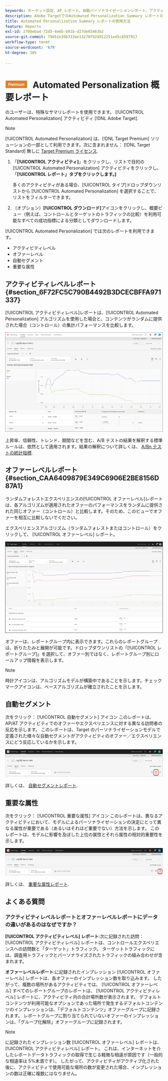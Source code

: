 ```yaml
---
keywords: ターゲット設定、AP レポート、自動パーソナライゼーションレポート、アクティビティレベルレポート、オファーレベルレポート、オファー詳細レポート、faq
description: Adobe TargetでのAutomated Personalization Summary レポートの解釈方法を説明します。 このレポートから、自動セグメントレポートと重要な属性レポートに切り替えることができます。
title: Automated Personalization Summary レポートの使用方法
feature: Reports
exl-id: 2708eba4-72d5-4e6b-b01b-d27de03463b2
source-git-commit: 79d51e39b733ee13270f924912251e45c8597917
workflow-type: tm+mt
source-wordcount: '679'
ht-degree: 38%

---
```


# ![Premium](/help/main/assets/premium.png) Automated Personalization 概要レポート

のユーザーは、特殊なサマリレポートを使用できます。 [!UICONTROL Automated Personalization] アクティビティ [!DNL Adobe Target].

>[!NOTE]
>
>[!UICONTROL Automated Personalization] は、[!DNL Target Premium] ソリューションの一部として利用できます。次に含まれません： [!DNL Target Standard] 無しに [Target Premium ライセンス](/help/main/c-intro/intro.md#premium).

1. 「**[!UICONTROL アクティビティ]**」をクリックし、リストで目的の [!UICONTROL Automated Personalization] アクティビティをクリックし、「**[!UICONTROL レポート」タブをクリックします。]**

   多くのアクティビティがある場合、[!UICONTROL タイプ]ドロップダウンリストから [!UICONTROL Automated Personalization] を選択することで、リストをフィルターできます。

1. （オプション）**[!UICONTROL ダウンロード]**&#x200B;アイコンをクリックし、概要ビュー（例えば、コントロールとターゲットのトラフィックの比較）を利用可能なすべての成功指標による分類としてダウンロードします。

[!UICONTROL Automated Personalization] では次のレポートを利用できます。

* アクティビティレベル
* オファーレベル
* 自動セグメント
* 重要な属性

## アクティビティレベルレポート {#section_6F72FC5C790B4492B3DCECBFFA971337}

[!UICONTROL アクティビティレベル]レポートは、[!UICONTROL Automated Personalization] アルゴリズムを使用した場合と、コンテンツがランダムに提供された場合（コントロール）の集計パフォーマンスを比較します。

![アクティビティレベルレポート](/help/main/c-reports/assets/box_plot_ap.png)

上昇率、信頼性、トレンド、期間などを含む、A/B テストの結果を解釈する標準ルールは、依然として適用されます。結果の解釈について詳しくは、 [A/Bn テストの統計指標](/help/main/c-reports/statistical-methodology/statistical-calculations.md).

## オファーレベルレポート {#section_CAA6409879E349C6906E2BE8156D87A1}

ランダムフォレストエクスペリエンスの[!UICONTROL オファーレベル]レポートは、各アルゴリズムが適用されたオファーのパフォーマンスをランダムに提供された同じオファー（コントロール）と比較します。そのため、このビューでオファーを相互に比較しないでください。

エクスペリエンスアルゴリズム（ランダムフォレストまたはコントロール）をクリックして、 [!UICONTROL オファーレベル] レポート。

![Adobe Targetのオファーレベルレポート](/help/main/c-reports/assets/ap_OfferLevelRpt.png)

オファーは、レポートグループ内に表示できます。これらのレポートグループは、折りたたみと展開が可能です。ドロップダウンリストの「[!UICONTROL レポートグループ]」を選択して、オファー別ではなく、レポートグループ別にロールアップ情報を表示します。

>[!NOTE]
>
>時計アイコンは、アルゴリズムモデルが構築中であることを示します。チェックマークアイコンは、ベースアルゴリズムが確立されたことを示します。

## 自動セグメント

次をクリック： [!UICONTROL 自動セグメント] アイコン このレポートは、AP/AT アクティビティでのオファーやエクスペリエンスに対する異なる訪問者の反応を示します。 このレポートは、Target のパーソナライゼーションモデルで定義された様々な自動セグメントがアクティビティのオファー／エクスペリエンスにどう反応しているかを示します。

![自動セグメントアイコン](/help/main/c-reports/assets/icon-automated-sements-ap.png)

詳しくは、 [自動セグメントレポート](/help/main/c-reports/c-personalization-insights-reports/automated-segments-report.md).

## 重要な属性

次をクリック： [!UICONTROL 重要な属性] アイコン このレポートは、異なるアクティビティにおいて、モデルによるパーソナライゼーションの決定にとって異なる属性が重要である（あるいはそれほど重要でない）方法を示します。 このレポートは、モデルに影響を及ぼした上位の属性とそれら属性の相対的重要性を示します。

![重要な属性アイコン](/help/main/c-reports/assets/icon-important-attributes-ap.png)

詳しくは、 [重要な属性レポート](/help/main/c-reports/c-personalization-insights-reports/important-attributes-report.md).

## よくある質問

### アクティビティレベルレポートとオファーレベルレポートにデータの違いがあるのはなぜですか？

**[!UICONTROL アクティビティレベル] レポート**:次に記録された訪問： [!UICONTROL アクティビティレベル] レポートは、コントロールエクスペリエンスへの訪問数と「ターゲット」トラフィック。 ターゲットトラフィックには、調査用トラフィックとパーソナライズされたトラフィックの組み合わせが含まれます。

**オファーレベルレポート**:に記録されたインプレッション [!UICONTROL オファーレベル] レポートは、各オファーのインプレッション数を取り込みます。 したがって、複数の場所があるアクティビティでは、 [!UICONTROL オファーレベル] すべてのレポートグループのレポートは、 [!UICONTROL アクティビティレベル] レポートに、アクティビティ内の合計場所数が表示されます。 デフォルトコンテンツが利用可能なオプションであった場所で発生するデフォルトコンテンツのインプレッションは、「デフォルトコンテンツ」オファーグループに記録されます。 レポートグループに割り当てられていないオファーのインプレッションは、「グループ化解除」オファーグループに記録されます。

>[!NOTE]
>
>に記録されたインプレッション数 [!UICONTROL オファーレベル] レポートは、 [!UICONTROL アクティビティレベル] レポート。 これは、インターネットを介したレポートデータトラフィックの取得で生じる軽微な相違が原因です（一般的な相違率は 5%未満です）。 したがって、アクティビティがアクティブ化された後に、アクティビティで使用可能な場所の数が変更された場合、インプレッションの数は正確に複数にはなりません。
